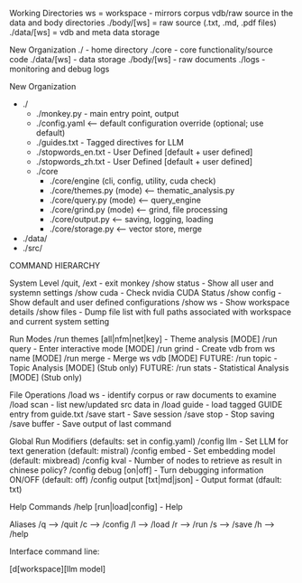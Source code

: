 


Working Directories
ws = workspace - mirrors corpus vdb/raw source in the data and body directories
./body/[ws] = raw source (.txt, .md, .pdf files)
./data/[ws] = vdb and meta data storage

New Organization
./          - home directory
./core      - core functionality/source code
./data/[ws] - data storage
./body/[ws] - raw documents
./logs      - monitoring and debug logs 

New Organization 
- ./
  - ./monkey.py   - main entry point, output
  - ./config.yaml <-- default configuration override (optional; use default)
  - ./guides.txt  - Tagged directives for LLM
  - ./stopwords_en.txt - User Defined [default + user defined]
  - ./stopwords_zh.txt - User Defined [default + user defined]
  - ./core
    - ./core/engine (cli, config, utility, cuda check)
    - ./core/themes.py (mode) <-- thematic_analysis.py
    - ./core/query.py (mode) <-- query_engine
    - ./core/grind.py (mode) <-- grind, file processing
    - ./core/output.py <-- saving, logging, loading
    - ./core/storage.py <-- vector store, merge
- ./data/<workspace>
- ./src/<source>

COMMAND HIERARCHY

System Level
/quit, /ext                         - exit monkey
/show status                        - Show all user and systemn settings
/show cuda                          - Check nvidia CUDA Status 
/show config                        - Show default and user defined configurations
/show ws                            - Show workspace details
/show files                         - Dump file list with full paths associated with workspace and current system setting

Run Modes
/run themes [all|nfm|net|key]       - Theme analysis [MODE]
/run query                          - Enter interactive mode [MODE]
/run grind <ws>                     - Create vdb from ws name [MODE]
/run merge <src ws> <dst ws>        - Merge ws vdb [MODE]
FUTURE: /run topic                  - Topic Analysis [MODE] (Stub only)
FUTURE: /run stats                  - Statistical Analysis [MODE] (Stub only)

File Operations
/load ws <workspace>                - identify corpus or raw documents to examine
/load scan <workspace>              - list new/updated src data in <workspace>
/load guide <guide>                 - load tagged GUIDE entry from guide.txt
/save start                         - Save session 
/save stop                          - Stop saving
/save buffer                        - Save output of last command

Global Run Modifiers (defaults: set in config.yaml)
/config llm <model>                 - Set LLM for text generation (default: mistral)
/config embed <embedding model>     - Set embedding model (default: mixbread)
/config kval <n>                    - Number of nodes to retrieve as result in chinese policy?
/config debug [on|off]              - Turn debugging information ON/OFF (default: off)
/config output [txt|md|json]        - Output format (dfault: txt)

Help Commands
/help [run|load|config]             - Help 

Aliases
/q  --> /quit
/c  --> /config
/l  --> /load
/r  --> /run
/s  --> /save
/h  --> /help

Interface command line:

[d[workspace][llm model]